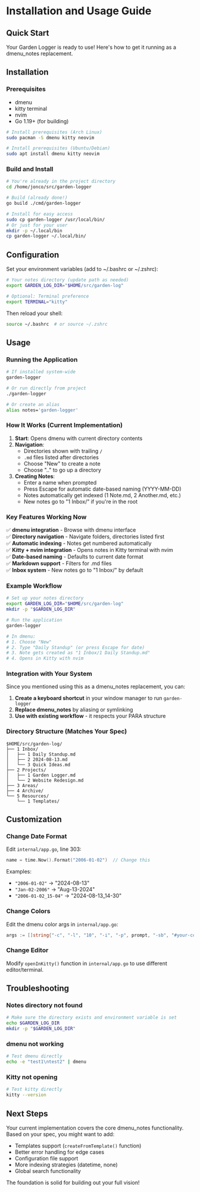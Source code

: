 # Installation and Usage Guide

## Quick Start

Your Garden Logger is ready to use! Here's how to get it running as a dmenu_notes replacement.

## Installation

### Prerequisites

- dmenu
- kitty terminal
- nvim
- Go 1.19+ (for building)

```bash
# Install prerequisites (Arch Linux)
sudo pacman -S dmenu kitty neovim

# Install prerequisites (Ubuntu/Debian)
sudo apt install dmenu kitty neovim
```

### Build and Install

```bash
# You're already in the project directory
cd /home/jonco/src/garden-logger

# Build (already done!)
go build ./cmd/garden-logger

# Install for easy access
sudo cp garden-logger /usr/local/bin/
# Or just for your user
mkdir -p ~/.local/bin
cp garden-logger ~/.local/bin/
```

## Configuration

Set your environment variables (add to ~/.bashrc or ~/.zshrc):

```bash
# Your notes directory (update path as needed)
export GARDEN_LOG_DIR="$HOME/src/garden-log"

# Optional: Terminal preference  
export TERMINAL="kitty"
```

Then reload your shell:
```bash
source ~/.bashrc  # or source ~/.zshrc
```

## Usage

### Running the Application

```bash
# If installed system-wide
garden-logger

# Or run directly from project
./garden-logger

# Or create an alias
alias notes='garden-logger'
```

### How It Works (Current Implementation)

1. **Start**: Opens dmenu with current directory contents
2. **Navigation**:
   - Directories shown with trailing `/`
   - `.md` files listed after directories
   - Choose "New" to create a note
   - Choose ".." to go up a directory
3. **Creating Notes**:
   - Enter a name when prompted
   - Press Escape for automatic date-based naming (YYYY-MM-DD)
   - Notes automatically get indexed (1 Note.md, 2 Another.md, etc.)
   - New notes go to "1 Inbox/" if you're in the root

### Key Features Working Now

✅ **dmenu integration** - Browse with dmenu interface  
✅ **Directory navigation** - Navigate folders, directories listed first  
✅ **Automatic indexing** - Notes get numbered automatically  
✅ **Kitty + nvim integration** - Opens notes in Kitty terminal with nvim  
✅ **Date-based naming** - Defaults to current date format  
✅ **Markdown support** - Filters for .md files  
✅ **Inbox system** - New notes go to "1 Inbox/" by default  

### Example Workflow

```bash
# Set up your notes directory
export GARDEN_LOG_DIR="$HOME/src/garden-log"
mkdir -p "$GARDEN_LOG_DIR"

# Run the application
garden-logger

# In dmenu:
# 1. Choose "New" 
# 2. Type "Daily Standup" (or press Escape for date)
# 3. Note gets created as "1 Inbox/1 Daily Standup.md"
# 4. Opens in Kitty with nvim
```

### Integration with Your System

Since you mentioned using this as a dmenu_notes replacement, you can:

1. **Create a keyboard shortcut** in your window manager to run `garden-logger`
2. **Replace dmenu_notes** by aliasing or symlinking
3. **Use with existing workflow** - it respects your PARA structure

### Directory Structure (Matches Your Spec)

```
$HOME/src/garden-log/
├── 1 Inbox/
│   ├── 1 Daily Standup.md
│   ├── 2 2024-08-13.md
│   └── 3 Quick Ideas.md
├── 2 Projects/
│   ├── 1 Garden Logger.md
│   └── 2 Website Redesign.md
├── 3 Areas/
├── 4 Archive/
└── 5 Resources/
    └── 1 Templates/
```

## Customization

### Change Date Format

Edit `internal/app.go`, line 303:
```go
name = time.Now().Format("2006-01-02")  // Change this
```

Examples:
- `"2006-01-02"` → "2024-08-13"
- `"Jan-02-2006"` → "Aug-13-2024"
- `"2006-01-02_15-04"` → "2024-08-13_14-30"

### Change Colors

Edit the dmenu color args in `internal/app.go`:
```go
args := []string{"-c", "-l", "10", "-i", "-p", prompt, "-sb", "#your-color"}
```

### Change Editor

Modify `openInKitty()` function in `internal/app.go` to use different editor/terminal.

## Troubleshooting

### Notes directory not found
```bash
# Make sure the directory exists and environment variable is set
echo $GARDEN_LOG_DIR
mkdir -p "$GARDEN_LOG_DIR"
```

### dmenu not working
```bash
# Test dmenu directly
echo -e "test1\ntest2" | dmenu
```

### Kitty not opening
```bash
# Test kitty directly
kitty --version
```

## Next Steps

Your current implementation covers the core dmenu_notes functionality. Based on your spec, you might want to add:

- Templates support (`createFromTemplate()` function)
- Better error handling for edge cases
- Configuration file support
- More indexing strategies (datetime, none)
- Global search functionality

The foundation is solid for building out your full vision!